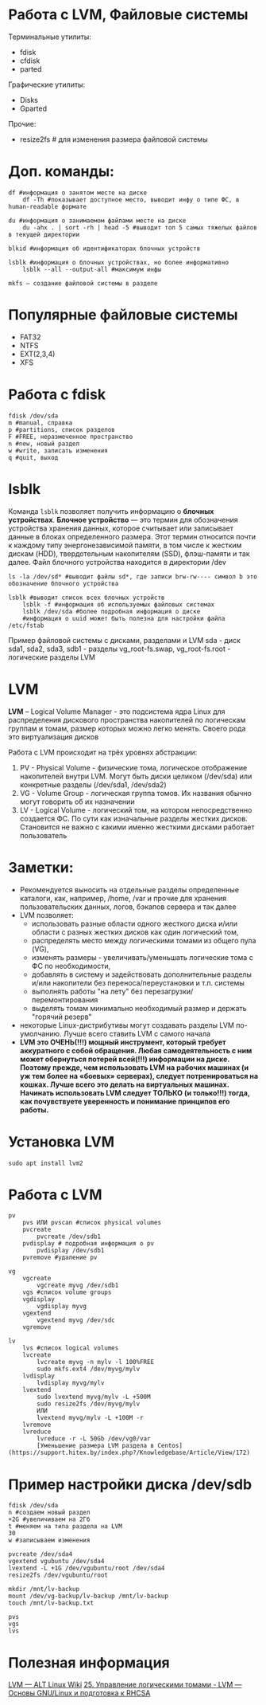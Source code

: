 # Работа с LVM, Файловые системы

Терминальные утилиты:
- fdisk
- cfdisk
- parted

Графические утилиты:
- Disks
- Gparted

Прочие:
- resize2fs # для изменения размера файловой системы

# Доп. команды:
```
df #информация о занятом месте на диске
	df -Th #показывает доступное место, выводит инфу о типе ФС, в human-readable формате

du #информация о занимаемом файлами месте на диске
	du -ahx . | sort -rh | head -5 #выводит топ 5 самых тяжелых файлов в текущей директории

blkid #информация об идентификаторах блочных устройств

lsblk #информация о блочных устройствах, но более информативно
	lsblk --all --output-all #максимум инфы

mkfs – создание файловой системы в разделе
```

# Популярные файловые системы
- FAT32
- NTFS
- EXT(2,3,4)
- XFS

# Работа с fdisk
```
fdisk /dev/sda
m #manual, справка
p #partitions, список разделов
F #FREE, неразмеченное пространство
n #new, новый раздел
w #write, записать изменения
q #quit, выход
```

# lsblk
Команда `lsblk` позволяет получить информацию о **блочных устройствах**. **Блочное устройство** — это термин для обозначения устройства хранения данных, которое считывает или записывает данные в блоках определенного размера. Этот термин относится почти к каждому типу энергонезависимой памяти, в том числе к жестким дискам (HDD), твердотельным накопителям (SSD), флэш-памяти и так далее.
Файл блочного устройства находится в директории /dev
```
ls -la /dev/sd* #выводит файлы sd*, где записи brw-rw---- символ b это обозначение блочного устройства

lsblk #выводит список всех блочных устройств
	lsblk -f #информация об используемых файловых системах
	lsblk /dev/sda #более подробная информация о диске
	#информация о uuid может быть полезна для настройки файла /etc/fstab
```

Пример файловой системы с дисками, разделами и LVM
sda - диск
	sda1, sda2, sda3, sdb1 - разделы
		vg_root-fs.swap, vg_root-fs.root - логические разделы LVM 

# LVM
**LVM** – Logical Volume Manager - это подсистема ядра Linux для распределения дискового пространства накопителей по логическам группам и томам, размер которых можно легко менять. Своего рода это виртуализация дисков

Работа с LVM происходит на трёх уровнях абстракции:
1. PV - Physical Volume - физические тома, логическое отображение накопителей внутри LVM. Могут быть диски целиком (/dev/sda) или конкретные разделы (/dev/sda1, /dev/sda2)
2. VG - Volume Group - логическая группа томов. Их названия обычно могут говорить об их назначении
3. LV - Logical Volume - логический том, на котором непосредственно создается ФС. По сути как изначальные разделы жестких дисков. Становится не важно с какими именно жесткими дисками работает пользователь 

# Заметки:
- Рекомендуется выносить на отдельные разделы определенные каталоги, как, например, /home, /var и прочие для хранения пользовательских данных, логов, бэкапов сервера и так далее
- LVM позволяет: 
	- использовать разные области одного жесткого диска и/или области с разных жестких дисков как один логический том, 
	- распределять место между логическими томами из общего пула (VG), 
	- изменять размеры - увеличивать/уменьшать логические тома с ФС по необходимости,
	- добавлять в систему и задействовать дополнительные разделы и/или накопители без переноса/переустановки и т.п. системы
	- выполнять работы "на лету" без перезагрузки/перемонтирования
	- выделять томам минимально необходимый размер и держать "горячий резерв"
- некоторые Linux-дистрибутивы могут создавать разделы LVM по-умолчанию. Лучше всего ставить LVM с самого начала
- **LVM это ОЧЕНЬ(!!!) мощный инструмент, который требует аккуратного с собой обращения. Любая самодеятельность с ним может обернуться потерей всей(!!!) информации на диске. Поэтому прежде, чем использовать LVM на рабочих машинах (и уж тем более на «боевых» серверах), следует потренироваться на кошках. Лучше всего это делать на виртуальных машинах. Начинать использовать LVM следует ТОЛЬКО (и только!!!) тогда, как почувствуете уверенность и понимание принципов его работы.**

# Установка LVM
```
sudo apt install lvm2
```

# Работа с LVM
```
pv
	pvs ИЛИ pvscan #список physical volumes 
	pvcreate
		pvcreate /dev/sdb1
	pvdisplay # подробная информация о pv
		pvdisplay /dev/sdb1
	pvremove #удаление pv

vg
	vgcreate 
		vgcreate myvg /dev/sdb1
	vgs #список volume groups
	vgdisplay
		vgdisplay myvg
	vgextend
		vgextend myvg /dev/sdc
	vgremove

lv
	lvs #список logical volumes 
	lvcreate
		lvcreate myvg -n mylv -l 100%FREE
		sudo mkfs.ext4 /dev/myvg/mylv
	lvdisplay
		lvdisplay myvg/mylv
	lvextend
		sudo lvextend myvg/mylv -L +500M
		sudo resize2fs /dev/myvg/mylv
		ИЛИ
		lvextend myvg/mylv -L +100M -r
	lvremove
	lvreduce
		lvreduce -r -L 50Gb /dev/vg0/var
		[Уменьшение размера LVM раздела в Centos](https://support.hitex.by/index.php?/Knowledgebase/Article/View/172)
```

# Пример настройки диска /dev/sdb
```
fdisk /dev/sda
n #создаем новый раздел
+2G #увеличиваем на 2Гб
t #меняем на типа раздела на LVM
30
w #записываем изменения

pvcreate /dev/sda4
vgextend vgubuntu /dev/sda4
lvextend -L +1G /dev/vgubuntu/root /dev/sda4
resize2fs /dev/vgubuntu/root

mkdir /mnt/lv-backup
mount /dev/vg-backup/lv-backup /mnt/lv-backup
touch /mnt/lv-backup.txt

pvs
vgs
lvs
```

# Полезная информация
[LVM — ALT Linux Wiki](https://www.altlinux.org/LVM)
[25. Управление логическими томами - LVM — Основы GNU/Linux и подготовка к RHCSA](https://basis.gnulinux.pro/ru/latest/basis/25/25._%D0%A3%D0%BF%D1%80%D0%B0%D0%B2%D0%BB%D0%B5%D0%BD%D0%B8%D0%B5_%D0%BB%D0%BE%D0%B3%D0%B8%D1%87%D0%B5%D1%81%D0%BA%D0%B8%D0%BC%D0%B8_%D1%82%D0%BE%D0%BC%D0%B0%D0%BC%D0%B8_-_LVM.html)
